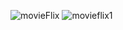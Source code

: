 ![movieFlix](https://github.com/synarda/Movie-App/assets/67860630/f7f11cd0-9b06-4943-86cd-56ba775a4743)
![movieflix1](https://github.com/synarda/Movie-App/assets/67860630/aeacd6d6-153f-42a0-a94f-d49345cbbe2f)
